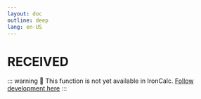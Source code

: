 ```yaml
---
layout: doc
outline: deep
lang: en-US
---
```


# RECEIVED

::: warning
🚧 This function is not yet available in IronCalc.
[Follow development here](https://github.com/ironcalc/IronCalc/labels/Functions)
:::